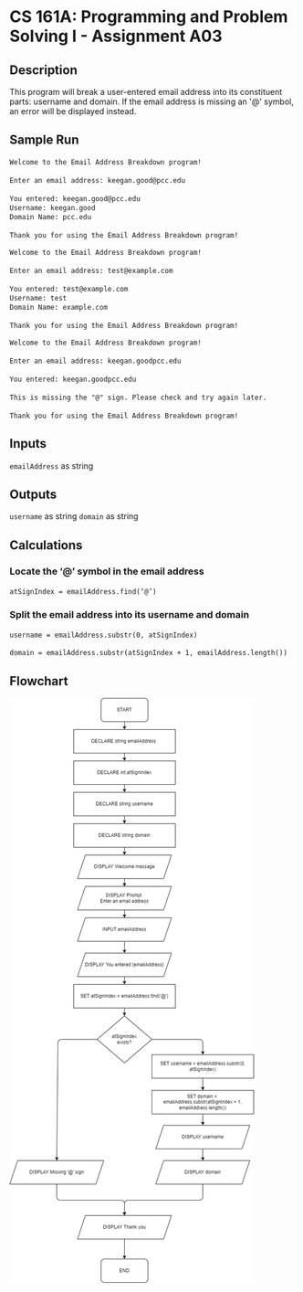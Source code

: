 # CS 161A: Programming and Problem Solving I - Assignment A03

## Description

This program will break a user-entered email address into its constituent parts: username and domain. If the email address is missing an '@' symbol, an error will be displayed instead.

## Sample Run

```
Welcome to the Email Address Breakdown program!

Enter an email address: keegan.good@pcc.edu

You entered: keegan.good@pcc.edu
Username: keegan.good
Domain Name: pcc.edu

Thank you for using the Email Address Breakdown program!
```

```
Welcome to the Email Address Breakdown program!

Enter an email address: test@example.com

You entered: test@example.com
Username: test
Domain Name: example.com

Thank you for using the Email Address Breakdown program!
```

```
Welcome to the Email Address Breakdown program!

Enter an email address: keegan.goodpcc.edu

You entered: keegan.goodpcc.edu

This is missing the "@" sign. Please check and try again later.

Thank you for using the Email Address Breakdown program!
```

## Inputs

`emailAddress` as string

## Outputs

`username` as string
`domain` as string

## Calculations

### Locate the ‘@’ symbol in the email address

`atSignIndex = emailAddress.find(‘@’)`

### Split the email address into its username and domain

`username = emailAddress.substr(0, atSignIndex)`

`domain = emailAddress.substr(atSignIndex + 1, emailAddress.length()) `

## Flowchart

![A05 Flowchart](./flowchart.png)
